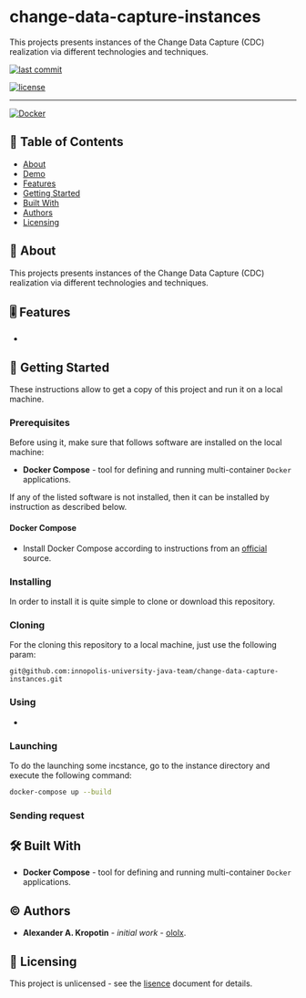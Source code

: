 # change-data-capture-instances
This projects presents instances of the Change Data Capture (CDC) realization via different technologies and techniques.

[![last commit](https://img.shields.io/badge/last_commit-September_08,_2021-informational?style=flat-square)](BADGES_GUIDE.md#commit-date)

[![license](https://img.shields.io/badge/license-UNLICENCE-informational?style=flat-square)](LICENSE)

---

[![Docker](https://img.shields.io/badge/Docker-2CA5E0?style=for-the-badge&logo=docker&logoColor=white)](#built-with)

## 📇 Table of Contents

- [About](#about)
- [Demo](#demo)
- [Features](#feature)
- [Getting Started](#getting-started)
- [Built With](#built-with)
- [Authors](#authors)
- [Licensing](#licensing)

##  📖 About

This projects presents instances of the Change Data Capture (CDC) realization via different technologies and techniques.

## 🎚 Features

-

## 🚦 Getting Started

These instructions allow to get a copy of this project and run it on a local machine.

### Prerequisites

Before using it, make sure that follows software are installed on the local machine:

- **Docker Compose** - tool for defining and running multi-container `Docker` applications.

If any of the listed software is not installed, then it can be installed by instruction as described below.

#### Docker Compose

   - Install Docker Compose according to instructions from an [official](https://docs.docker.com/compose/install/) source.

### Installing

In order to install it is quite simple to clone or download this repository.

### Cloning

For the cloning this repository to a local machine, just use the following param:

```ssh
git@github.com:innopolis-university-java-team/change-data-capture-instances.git
```

### Using

-

### Launching

To do the launching some incstance, go to the instance directory and execute the following command:

```bash
docker-compose up --build
```

### Sending request 

## 🛠 Built With

- **Docker Compose** - tool for defining and running multi-container `Docker` applications.

## ©️ Authors

* **Alexander A. Kropotin** - *initial work* - [ololx](https://github.com/ololx).

## 🔏 Licensing

This project is unlicensed - see the [lisence](LICENSE) document for details.
